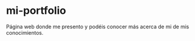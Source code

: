 # mi-portfolio
Página web donde me presento y podéis conocer más acerca de mi  de mis conocimientos.
